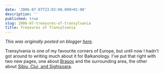 ```yaml
---
date: '2006-07-07T23:03:00.000+01:00'
description: ''
published: true
slug: 2006-07-treasures-of-transylvania
title: Treasures of Transylvania
---
```


*This was originally posted on blogger [here](https://blog.balkanology.com/2006/07/treasures-of-transylvania.html)*.

Transylvania is one of my favourite corners of Europe, but until now I hadn't got around to writing much about it for Balkanology. I've put that right with two new pages, one about <a href="http://www.balkanology.com/romania/article_brasov.html">Brasov</a> and the surrounding area, the other about <a href="http://www.balkanology.com/romania/article_transylvania.html">Sibiu, Cluj, and Sighisoara</a>.